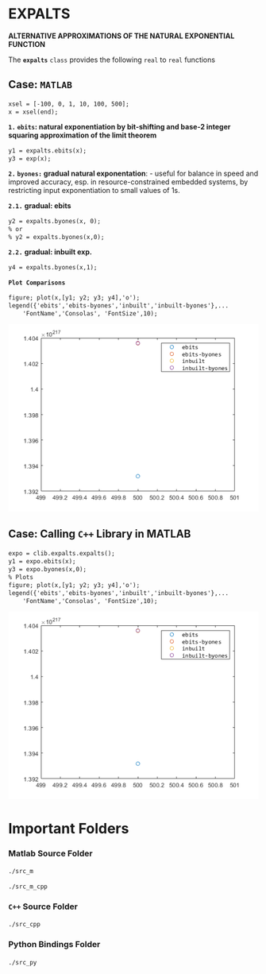 # EXPALTS

**ALTERNATIVE APPROXIMATIONS OF THE NATURAL EXPONENTIAL FUNCTION**

The **`expalts`** `class` provides the following `real` to `real` functions 

## Case: `MATLAB`

```matlab:Code
xsel = [-100, 0, 1, 10, 100, 500];
x = xsel(end);
```

**`1.` `ebits`: natural exponentiation by bit-shifting and base-2 integer squaring approximation of the limit theorem**

```matlab:Code
y1 = expalts.ebits(x);
y3 = exp(x);
```

**`2.` `byones:` gradual natural exponentation**: - useful for balance in speed and improved accuracy, esp. in resource-constrained embedded systems, by restricting input exponentiation to small values of 1s.

**`2.1.`** **gradual: ebits**

```matlab:Code
y2 = expalts.byones(x, 0); 
% or 
% y2 = expalts.byones(x,0); 
```

**`2.2.`** **gradual: inbuilt exp.**

```matlab:Code
y4 = expalts.byones(x,1); 
```

**`Plot Comparisons`**

```matlab:Code
figure; plot(x,[y1; y2; y3; y4],'o');
legend({'ebits','ebits-byones','inbuilt','inbuilt-byones'},...
    'FontName','Consolas', 'FontSize',10);
```

![figure_0.png](README_images/figure_0.png)

## Case: Calling `C++` Library in MATLAB

```matlab:Code
expo = clib.expalts.expalts();
y1 = expo.ebits(x);
y3 = expo.byones(x,0);
% Plots
figure; plot(x,[y1; y2; y3; y4],'o');
legend({'ebits','ebits-byones','inbuilt','inbuilt-byones'},...
    'FontName','Consolas', 'FontSize',10);
```

![figure_1.png](README_images/figure_1.png)

# Important Folders
### Matlab Source Folder

`./src_m`

`./src_m_cpp`

  
### `C++` Source Folder

`./src_cpp`

  
### Python Bindings Folder

`./src_py`
